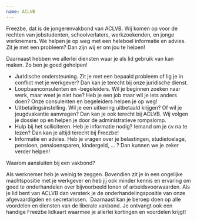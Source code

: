 ```yaml
---
name: ACLVB
---
```

Freezbe, dat is de jongerenvakbond van ACLVB. Wij komen op voor de rechten van jobstudenten, schoolverlaters, werkzoekenden, en jonge werknemers. We helpen je op weg met een heleboel informatie en advies. Zit je met een probleem? Dan zijn wij er om jou te helpen!

Daarnaast hebben we allerlei diensten waar je als lid gebruik van kan maken. Zo ben je goed geholpen!
*	Juridische ondersteuning. Zit je met een bepaald probleem of lig je in conflict met je werkgever? Dan kan je terecht bij onze juridische dienst. 
*	Loopbaanconsulenten en -begeleiders. Wil je beginnen zoeken naar werk, maar weet je niet hoe? Heb je een job maar wil je iets anders doen? Onze consulenten en begeleiders helpen je op weg! 
*	Uitbetalingsinstelling. Wil je een uitkering uitbetaald krijgen? Of wil je jeugdvakantie aanvragen? Dan kan je ook terecht bij ACLVB. Wij volgen je dossier op en helpen je door de administratieve rompslomp. 
*	Hulp bij het solliciteren. Heb je informatie nodig? Iemand om je cv na te lezen? Dan kan je altijd terecht bij Freezbe!
*	Informatie en advies. Heb je vragen over je belastingen, studietoelage, pensioen, pensioensparen, kindergeld, ... ? Dan kunnen we je zeker verder helpen!

Waarom aansluiten bij een vakbond?

Als werknemer heb je weinig te zeggen. Bovendien zit je in een ongelijke machtspositie met je werkgever en heb jij ook minder kennis en ervaring om goed te onderhandelen over bijvoorbeeld lonen of arbeidsvoorwaarden.
Als je lid bent van ACLVB dan versterk je de onderhandelingspositie van onze afgevaardigden en secretarissen. 
Daarnaast kan je beroep doen op alle voordelen en diensten van de liberale vakbond. Je ontvangt ook een handige Freezbe lidkaart waarmee je allerlei kortingen en voordelen krijgt!
